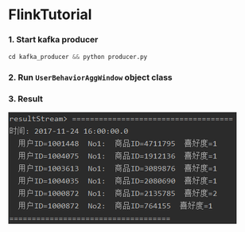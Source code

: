 # FlinkTutorial

### 1. Start kafka producer
```python
cd kafka_producer && python producer.py
```

### 2. Run `UserBehaviorAggWindow` object class 

### 3. Result
<img src="./assets/result.png">
